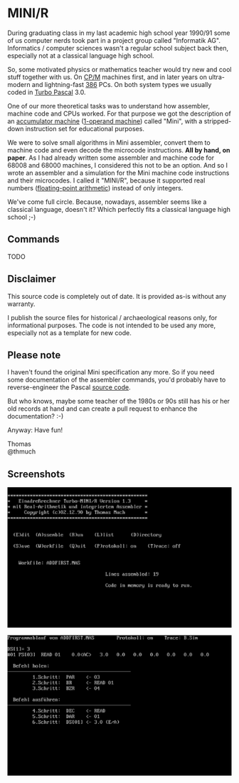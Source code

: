 # MINI/R

During graduating class in my last academic high school year 1990/91 some of us computer nerds took part
in a project group called "Informatik AG". Informatics / computer sciences wasn't a regular school subject
back then, especially not at a classical language high school.

So, some motivated physics or mathematics teacher would try new and cool stuff together with us.
On [CP/M](https://en.wikipedia.org/wiki/CP/M) machines first, and in later years on ultra-modern and
lightning-fast [386](https://en.wikipedia.org/wiki/Intel_80386) PCs. On both system types we usually
coded in [Turbo Pascal](https://en.wikipedia.org/wiki/Turbo_Pascal) 3.0.

One of our more theoretical tasks was to understand how assembler, machine code and CPUs worked.
For that purpose we got the description of an [accumulator machine](https://en.wikipedia.org/wiki/Accumulator_(computing)#Accumulator_machines)
([1-operand machine](https://en.wikipedia.org/wiki/Instruction_set_architecture#Number_of_operands))
called "Mini", with a stripped-down instruction set for educational purposes.

We were to solve small algorithms in Mini assembler, convert them to machine code and even decode the
microcode instructions. **All by hand, on paper**. As I had already written some assembler and machine
code for 68008 and 68000 machines, I considered this not to be an option. And so I wrote an assembler
and a simulation for the Mini machine code instructions and their microcodes. I called it "MINI/R",
because it supported real numbers ([floating-point arithmetic](https://en.wikipedia.org/wiki/Floating-point_arithmetic))
instead of only integers.

We've come full circle. Because, nowadays, assembler seems like a classical language, doesn't it?
Which perfectly fits a classical language high school ;-)


## Commands

TODO


## Disclaimer

This source code is completely out of date. It is provided as-is without any warranty.

I publish the source files for historical / archaeological reasons only, for informational purposes.
The code is not intended to be used any more, especially not as a template for new code.


## Please note

I haven't found the original Mini specification any more. So if you need some documentation of the
assembler commands, you'd probably have to reverse-engineer the Pascal [source code](source/MINI.PAS).

But who knows, maybe some teacher of the 1980s or 90s still has his or her old records at hand and can
create a pull request to enhance the documentation? :-)

Anyway: Have fun!

Thomas\
@thmuch


## Screenshots

![MAIN](docs/mini-r.png)

![B.SIM](docs/mini-r-bsim.png)
